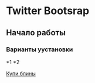 # Twitter Bootsrap


## Начало работы


### Варианты уустановки
*1
*2

[Купи блины](https://netology.com)

